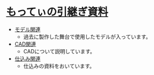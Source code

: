 # [もってぃの引継ぎ資料](https://motty-mio2.github.io/stage_models/)

- [モデル関連](./models/models.md)
  - 過去に製作した舞台で使用したモデルが入っています。
- [CAD関連](./cad/main.md)
  - CADについて説明しています。
- [仕込み関連](./hall/setup.md)
  - 仕込みの資料をおいています。